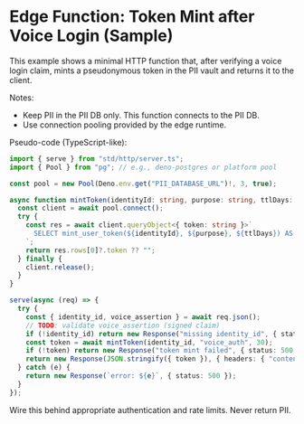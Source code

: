 # Edge Function: Token Mint after Voice Login (Sample)

This example shows a minimal HTTP function that, after verifying a voice login claim, mints a pseudonymous token in the PII vault and returns it to the client.

Notes:
- Keep PII in the PII DB only. This function connects to the PII DB.
- Use connection pooling provided by the edge runtime.

Pseudo-code (TypeScript-like):

```ts
import { serve } from "std/http/server.ts";
import { Pool } from "pg"; // e.g., deno-postgres or platform pool

const pool = new Pool(Deno.env.get("PII_DATABASE_URL")!, 3, true);

async function mintToken(identityId: string, purpose: string, ttlDays: number): Promise<string> {
  const client = await pool.connect();
  try {
    const res = await client.queryObject<{ token: string }>`
      SELECT mint_user_token(${identityId}, ${purpose}, ${ttlDays}) AS token;
    `;
    return res.rows[0]?.token ?? "";
  } finally {
    client.release();
  }
}

serve(async (req) => {
  try {
    const { identity_id, voice_assertion } = await req.json();
    // TODO: validate voice_assertion (signed claim)
    if (!identity_id) return new Response("missing identity_id", { status: 400 });
    const token = await mintToken(identity_id, "voice_auth", 30);
    if (!token) return new Response("token mint failed", { status: 500 });
    return new Response(JSON.stringify({ token }), { headers: { "content-type": "application/json" } });
  } catch (e) {
    return new Response(`error: ${e}`, { status: 500 });
  }
});
```

Wire this behind appropriate authentication and rate limits. Never return PII.

